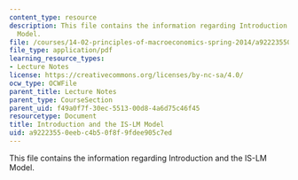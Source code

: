 ```yaml
---
content_type: resource
description: This file contains the information regarding Introduction and the IS-LM
  Model.
file: /courses/14-02-principles-of-macroeconomics-spring-2014/a92223550eebc4b50f8f9fdee905c7ed_MIT14_02S14_IS-LM_Model.pdf
file_type: application/pdf
learning_resource_types:
- Lecture Notes
license: https://creativecommons.org/licenses/by-nc-sa/4.0/
ocw_type: OCWFile
parent_title: Lecture Notes
parent_type: CourseSection
parent_uid: f49a0f7f-30ec-5513-00d8-4a6d75c46f45
resourcetype: Document
title: Introduction and the IS-LM Model
uid: a9222355-0eeb-c4b5-0f8f-9fdee905c7ed
---
```

This file contains the information regarding Introduction and the IS-LM Model.